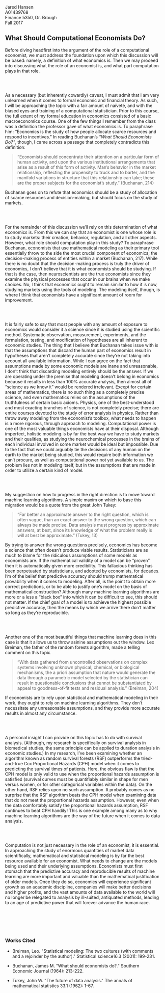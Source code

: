 Jared Hansen <br>
A01439768 <br>
Finance 5350, Dr. Brough <br>
Fall 2017 <br>

## What Should Computational Economists Do?


Before diving headfirst into the argument of the role of a computational economist,
we must address the foundation upon which this discussion will be based: namely, a definition
of what economics is. Then we may proceed into discussing what the role of an economist is,
and what part computation plays in that role.

<br> <br>

As a necessary (but inherently cowardly) caveat, I must admit that I am very unlearned
when it comes to formal economic and financial theory. As such, I will be approaching the topic
with a fair amount of naïveté, and with the biased eyes and training of a computational
statistician. Prior to this course, the full extent of my formal education in economics consisted
of a basic macroeconomics course. One of the few things I remember from the class was a definition
the professor gave of what economics is. To paraphrase him: “Economics is the study of how people
allocate scarce resources and respond to incentives.” In reading Buchanan’s *"What Should Economists
Do?"*, though, I came across a passage that completely contradicts this definition:
> “Economists should concentrate their attention on a particular form of human activity, and upon the
> various institutional arrangements that arise as a result of this form of activity. Man’s behavior in the
> market relationship, reflecting the propensity to truck and to barter, and the manifold variations
> in structure that this relationship can take; these are the proper subjects for the economist’s
> study.” (Buchanan, 214)

Buchanan goes on to refute that economics should be a study of allocation
of scarce resources and decision-making, but should focus on the study of markets.

<br> <br>

For the remainder of this discussion we’ll rely on this determination of what economics is.
From this we can say that an economist is one whose role is to study markets: their creation,
behavior, regulation, and all other aspects. However, what role should computation play in this study?
To paraphrase Buchanan, economists that use mathematical modeling as their primary tool essentially
throw to the side the most crucial component of economics; the decision-making process of entities
within a market (Buchanan, 217). While there is no doubt that the decision-making process is truly the
driver of economics, I don’t believe that it is what economists should be studying. If that is the
case, then neuroscientists are the true economists since they examine the physical processes that
occur in our brains when we make choices. No, I think that economics ought to remain similar to how it
is now, studying markets using the tools of modeling. The modeling itself, though, is where I think that
economists have a significant amount of room for improvement. 

<br> <br>

It is fairly safe to say that most people with any amount of exposure to economics would consider
it a science since it is studied using the scientific method. Systematic observation, measurement,
experiments, and the formulation, testing, and modification of hypotheses are all inherent to economic
studies. The thing that I believe that Buchanan takes issue with is that the assumptions that discard the
human part of economics result in hypotheses that aren’t completely accurate since they’re not taking into
account all available information. While I can agree on the fact that assumptions made by some economic
models are inane and unreasonable, I don’t think that discarding modeling entirely should be the answer.
If we are operating under the premise that modeling doesn’t belong in economics because it results in less
than 100% accurate analysis, then almost all of “science as we know it” would be rendered irrelevant.
Except for certain areas of mathematics, there is no such thing as a completely precise science, and even
mathematics relies on the assumptions of the truthfulness of certain basic axioms. Physics, one of the
best-understood and most exacting branches of science, is not completely precise; there are entire courses
devoted to the study of error analysis in physics. Rather than throw away modeling from the economist’s
toolbox, what needs to happen is a more rigorous, through approach to modeling. Computational power is one
of the most valuable things economists have at their disposal. Although imperfect, holistic modeling is by
far the best way we have to study markets and their qualities, as studying the neurochemical processes in
the brains of each individual involved in some market would be ideal but impossible. Due to the fact that
we could arguably tie the decisions of any human on the earth to the market being studied, this would
require both information we can’t procure, as well as computational power not yet available to us. The
problem lies not in modeling itself, but in the assumptions that are made in order to utilize a certain kind
of model.

<br> <br>

My suggestion on how to progress in the right direction is to move toward machine learning algorithms.
A simple maxim on which to base this migration would be a quote from the great John Tukey:
> “Far better an approximate answer to the right question, which is often vague, than an exact answer to
> the wrong question, which can always be made precise. Data analysis must progress by approximate answers,
> at best, since its knowledge of what the problem really is will at best be approximate.” (Tukey, 13)

By trying to answer the wrong questions precisely, economics has become a science that often doesn’t produce
viable results. Statisticians are as much to blame for the ridiculous assumptions of some models as economists
are. If the mathematical validity of a model can be “proven” then it is automatically given more credibility. This
fallacious thinking has been perpetuated by statisticians, and adopted by economists, for decades. I’m of the
belief that predictive accuracy should trump mathematical provability when it comes to modeling. After all,
is the point to obtain more correct predictions, or to be able to justify one’s model on the basis of
mathematical construction? Although many machine learning algorithms are more or a less a “black box” into
which it can be difficult to see, this should not matter. If the chief goal of a model is to achieve the
highest possible predictive accuracy, then the means by which we arrive there don’t matter so long as they’re
reproducible.

<br> <br>

Another one of the most beautiful things that machine learning does in this case is that it allows us
to throw asinine assumptions out the window. Leo Breiman, the father of the random forests algorithm, made a
telling comment on this topic.
> “With data gathered from uncontrolled observations on complex systems involving unknown physical, chemical,
> or biological mechanisms, the a priori assumption that nature would generate the data through a parametric
> model selected by the statistician can result in questionable conclusions that cannot be substantiated by
> appeal to goodness-of-fit tests and residual analysis.” (Breiman, 204) 

If economists are to rely upon statistical and mathematical modeling in their work, they ought to rely on machine
learning algorithms. They don’t necessitate any unreasonable assumptions, and they provide more accurate results in
almost any circumstance.

<br> <br>

A personal insight I can provide on this topic has to do with survival analysis. (Although, my research
is specifically on survival analysis in biomedical studies, the same principle can be applied to duration
analysis in economic studies.) In my research, I’ve been examining whether an algorithm known as random survival
forests (RSF) outperforms the tried-and-true Cox Proportional Hazards (CPH) model when it comes to predicting
the survival times of patients. Here, the obvious flaw is that the CPH model is only valid to use when the
proportional hazards assumption is satisfied (survival curves must be quantifiably similar in shape for men
versus women, or for other categorical variables within the data). On the other hand, RSF relies upon no such
assumption. It probably comes as no surprise that the RSF algorithm beats the CPH model when examining data that
do not meet the proportional hazards assumption. However, even when the data comfortably satisfy the proportional
hazards assumption, RSF continues to beat CPH handily! This is one example among many as to why machine learning
algorithms are the way of the future when it comes to data analysis.

<br> <br>

Computation is not just necessary in the role of an economist, it is essential. In approaching the study
of enormous quantities of market data scientifically, mathematical and statistical modeling is by far the best
resource available for an economist. What needs to change are the models being used and their underlying
assumptions. Economists must first stomach that the predictive accuracy and reproducible results of machine
learning are more important and valuable than the mathematical justification of older models. Once they do so,
economics will experience significant growth as an academic discipline, companies will make better decisions and
higher profits, and the vast amounts of data available to the world will no longer be relegated to analysis by
ill-suited, antiquated methods, leading to an age of predictive power that will forever advance the human race.

<br> <br>
<br> <br>


### Works Cited


- Breiman, Leo. "Statistical modeling: The two cultures (with comments and a rejoinder by the author)."
  Statistical science16.3 (2001): 199-231.

- Buchanan, James M. "What should economists do?." Southern Economic Journal (1964): 213-222.

- Tukey, John W. "The future of data analysis." The annals of mathematical statistics 33.1 (1962): 1-67.
